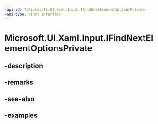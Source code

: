 ```yaml
---
-api-id: T:Microsoft.UI.Xaml.Input.IFindNextElementOptionsPrivate
-api-type: winrt interface
---
```


# Microsoft.UI.Xaml.Input.IFindNextElementOptionsPrivate

<!--
public interface IFindNextElementOptionsPrivate
-->


## -description

## -remarks

## -see-also

## -examples


